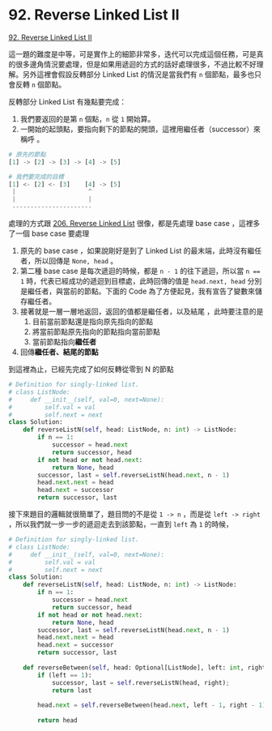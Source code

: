 # 92. Reverse Linked List II

[92. Reverse Linked List II](https://leetcode.com/problems/reverse-linked-list-ii/)

這一題的難度是中等，可是實作上的細節非常多，迭代可以完成這個任務，可是真的很多邊角情況要處理，但是如果用遞迴的方式的話好處理很多，不過比較不好理解。另外這裡會假設反轉部分 Linked List 的情況是當我們有 `n` 個節點，最多也只會反轉 `n` 個節點。

反轉部分 Linked List 有幾點要完成：

1. 我們要返回的是第 `n` 個點，`n` 從 `1` 開始算。
2. 一開始的起頭點，要指向剩下的節點的開頭，這裡用繼任者（successor）來稱呼 。

```python
# 原先的節點
[1] -> [2] -> [3] -> [4] -> [5]

# 我們要完成的目標
[1] <- [2] <- [3]    [4] -> [5]
 |                    ^
 |                    |
 ----------------------
```

處理的方式跟 [206. Reverse Linked List](./#di-hui) 很像，都是先處理 base case ，這裡多了一個 base case 要處理

1. 原先的 base case ，如果說剛好是到了 Linked List 的最末端，此時沒有繼任者，所以回傳是 `None, head` 。
2. 第二種 base case 是每次遞迴的時候，都是 `n - 1` 的往下遞迴，所以當 `n == 1` 時，代表已經成功的遞迴到目標處，此時回傳的值是 `head.next, head` 分別是繼任者，與當前的節點。下面的 Code 為了方便起見，我有宣告了變數來儲存繼任者。
3. 接著就是一層一層地返回，返回的值都是繼任者，以及結尾 ，此時要注意的是
   1. 目前當前節點還是指向原先指向的節點
   2. 將當前節點原先指向的節點指向當前節點
   3. 當前節點指向**繼任者**
4. 回傳**繼任者、結尾的節點**

到這裡為止，已經先完成了如何反轉從零到 N 的節點

```python
# Definition for singly-linked list.
# class ListNode:
#     def __init__(self, val=0, next=None):
#         self.val = val
#         self.next = next
class Solution:
    def reverseListN(self, head: ListNode, n: int) -> ListNode:
        if n == 1:
            successor = head.next
            return successor, head
        if not head or not head.next: 
            return None, head
        successor, last = self.reverseListN(head.next, n - 1)
        head.next.next = head
        head.next = successor
        return successor, last
```

接下來題目的邏輯就很簡單了，題目問的不是從 `1 -> n` ，而是從 `left -> right` ，所以我們就一步一步的遞迴走去到該節點，一直到 `left` 為 `1` 的時候，

```python
# Definition for singly-linked list.
# class ListNode:
#     def __init__(self, val=0, next=None):
#         self.val = val
#         self.next = next
class Solution:
    def reverseListN(self, head: ListNode, n: int) -> ListNode:
        if n == 1:
            successor = head.next
            return successor, head
        if not head or not head.next: 
            return None, head
        successor, last = self.reverseListN(head.next, n - 1)
        head.next.next = head
        head.next = successor
        return successor, last
    
    def reverseBetween(self, head: Optional[ListNode], left: int, right: int) -> Optional[ListNode]:
        if (left == 1):
            successor, last = self.reverseListN(head, right);
            return last
        
        head.next = self.reverseBetween(head.next, left - 1, right - 1);
        
        return head
```


